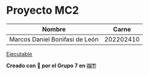 # Proyecto MC2


|Nombre|Carne|
|---|---|
|Marcos Daniel Bonifasi de León |202202410|       


[Ejecutable](./dist/main/main)






**Creado con :blue_heart: por el Grupo 7 en :guatemala:**